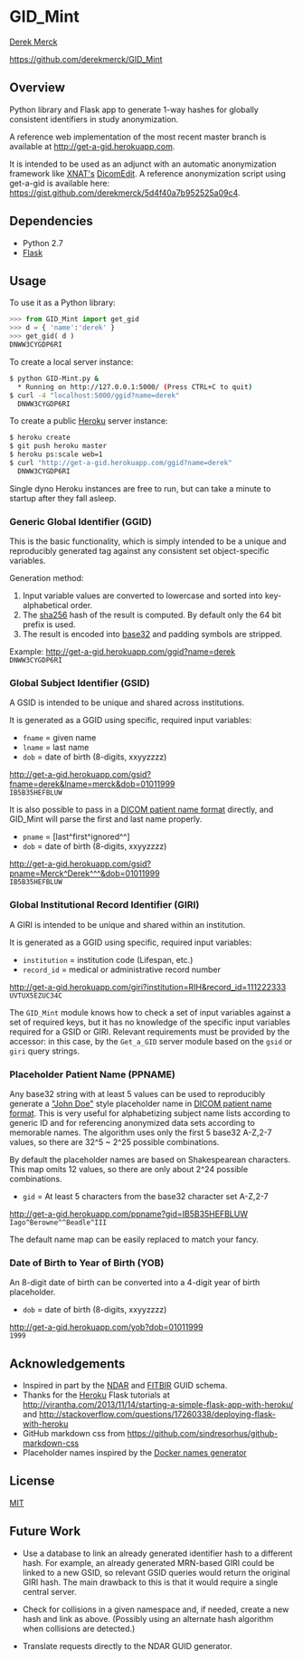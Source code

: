 # GID_Mint

[Derek Merck](email:derek_merck@brown.edu)  

<https://github.com/derekmerck/GID_Mint>


## Overview

Python library and Flask app to generate 1-way hashes for globally consistent identifiers in study anonymization.

A reference web implementation of the most recent master branch is available at <http://get-a-gid.herokuapp.com>.

It is intended to be used as an adjunct with an automatic anonymization framework like [XNAT's](http://www.xnat.org) [DicomEdit](http://nrg.wustl.edu/software/dicomedit/).  A reference anonymization script using get-a-gid is available here: <https://gist.github.com/derekmerck/5d4f40a7b952525a09c4>.



## Dependencies

- Python 2.7
- [Flask](http://flask.pocoo.org)


## Usage

To use it as a Python library:

````python
>>> from GID_Mint import get_gid
>>> d = { 'name':'derek' }
>>> get_gid( d )
DNWW3CYGDP6RI
````

To create a local server instance:

```bash
$ python GID-Mint.py &  
  * Running on http://127.0.0.1:5000/ (Press CTRL+C to quit)  
$ curl -4 "localhost:5000/ggid?name=derek"
  DNWW3CYGDP6RI  
```

To create a public [Heroku](http://www.heroku.com) server instance:

```bash
$ heroku create
$ git push heroku master
$ heroku ps:scale web=1
$ curl "http://get-a-gid.herokuapp.com/ggid?name=derek"
  DNWW3CYGDP6RI 
```

Single dyno Heroku instances are free to run, but can take a minute to startup after they fall asleep.


### Generic Global Identifier (GGID)

This is the basic functionality, which is simply intended to be a unique and reproducibly generated tag against any consistent set object-specific variables.

Generation method:

1. Input variable values are converted to lowercase and sorted into key-alphabetical order.
2. The [sha256](http://en.wikipedia.org/wiki/Secure_Hash_Algorithm) hash of the result is computed.  By default only the 64 bit prefix is used.
3. The result is encoded into [base32](http://en.wikipedia.org/wiki/Base32) and padding symbols are stripped.

Example: <http://get-a-gid.herokuapp.com/ggid?name=derek>  
`DNWW3CYGDP6RI`


### Global Subject Identifier (GSID)

A GSID is intended to be unique and shared across institutions.

It is generated as a GGID using specific, required input variables:

- `fname` = given name
- `lname` = last name
- `dob` = date of birth (8-digits, xxyyzzzz)

<http://get-a-gid.herokuapp.com/gsid?fname=derek&lname=merck&dob=01011999>  
`IB5B35HEFBLUW`

It is also possible to pass in a [DICOM patient name format][pname_fmt] directly, and GID_Mint will parse the first and last name properly.

- `pname` = [last^first^ignored^^]
- `dob` = date of birth (8-digits, xxyyzzzz)

[pname_fmt]:(http://support.dcmtk.org/docs/classDcmPersonName.html#f8ee9288b91b6842e4417185d548cda9)

<http://get-a-gid.herokuapp.com/gsid?pname=Merck^Derek^^^&dob=01011999>  
`IB5B35HEFBLUW`

### Global Institutional Record Identifier (GIRI)

A GIRI is intended to be unique and shared within an institution.

It is generated as a GGID using specific, required input variables:

- `institution` = institution code (Lifespan, etc.)
- `record_id` = medical or administrative record number

<http://get-a-gid.herokuapp.com/giri?institution=RIH&record_id=111222333>  
`UVTUX5EZUC34C`

The `GID_Mint` module knows how to check a set of input variables against a set of required keys, but it has no knowledge of the specific input variables required for a GSID or GIRI.  Relevant requirements must be provided by the accessor: in this case, by the `Get_a_GID` server module based on the `gsid` or `giri` query strings.


### Placeholder Patient Name (PPNAME)

Any base32 string with at least 5 values can be used to reproducibly generate a ["John Doe"](http://en.wikipedia.org/wiki/John_Doe) style placeholder name in [DICOM patient name format][pname_fmt].  This is very useful for alphabetizing subject name lists according to generic ID and for referencing anonymized data sets according to memorable names.  The algorithm uses only the first 5 base32 A-Z,2-7 values, so there are 32^5 ~ 2^25 possible combinations.  

By default the placeholder names are based on Shakespearean characters.  This map omits 12 values, so there are only about 2^24 possible combinations.

- `gid` = At least 5 characters from the base32 character set A-Z,2-7

<http://get-a-gid.herokuapp.com/ppname?gid=IB5B35HEFBLUW>  
`Iago^Berowne^^Beadle^III`

The default name map can be easily replaced to match your fancy.


### Date of Birth to Year of Birth (YOB)

An 8-digit date of birth can be converted into a 4-digit year of birth placeholder.

- `dob` = date of birth (8-digits, xxyyzzzz)

<http://get-a-gid.herokuapp.com/yob?dob=01011999>  
`1999`


## Acknowledgements

- Inspired in part by the [NDAR](https://ndar.nih.gov/ndarpublicweb/tools.html) and [FITBIR](https://fitbir.nih.gov) GUID schema.
- Thanks for the [Heroku](http://www.heroku.com) Flask tutorials at <http://virantha.com/2013/11/14/starting-a-simple-flask-app-with-heroku/> and <http://stackoverflow.com/questions/17260338/deploying-flask-with-heroku>
- GitHub markdown css from <https://github.com/sindresorhus/github-markdown-css>
- Placeholder names inspired by the [Docker names generator](https://github.com/docker/docker/blob/master/pkg/namesgenerator/names-generator.go)


## License

[MIT](http://opensource.org/licenses/mit-license.html)


## Future Work

- Use a database to link an already generated identifier hash to a different hash.  For example, an already generated MRN-based GIRI could be linked to a new GSID, so relevant GSID queries would return the original GIRI hash.  The main drawback to this is that it would require a single central server.

- Check for collisions in a given namespace and, if needed, create a new hash and link as above.  (Possibly using an alternate hash algorithm when collisions are detected.)

- Translate requests directly to the NDAR GUID generator.
